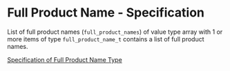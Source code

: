 # Full Product Name - Specification

List of full product names (`full_product_names`) of value type array with 1 or more items of type `full_product_name_t`
contains a list of full product names.

[Specification of Full Product Name Type](../types/full_product_name-spec.en.md)
